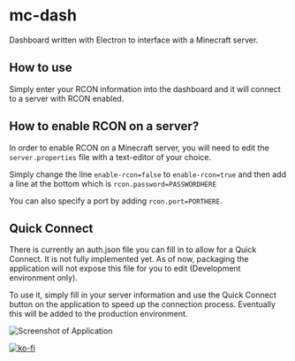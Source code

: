 # mc-dash
Dashboard written with Electron to interface with a Minecraft server.

## How to use
Simply enter your RCON information into the dashboard and it will connect to a server with RCON enabled.

## How to enable RCON on a server?
In order to enable RCON on a Minecraft server, you will need to edit the `server.properties` file with a text-editor of your choice.

Simply change the line `enable-rcon=false` to `enable-rcon=true` and then add a line at the bottom which is `rcon.password=PASSWORDHERE`

You can also specify a port by adding `rcon.port=PORTHERE`.

## Quick Connect
There is currently an auth.json file you can fill in to allow for a Quick Connect. It is not fully implemented yet. As of now, packaging the application will not expose this file for you to edit (Development environment only).

To use it, simply fill in your server information and use the Quick Connect button on the application to speed up the connection process. Eventually this will be added to the production environment.

![Screenshot of Application](https://i.imgur.com/uUF6Fu5.png "Screenshot of Application")

[![ko-fi](https://www.ko-fi.com/img/donate_sm.png)](https://ko-fi.com/T6T5H1L9)
